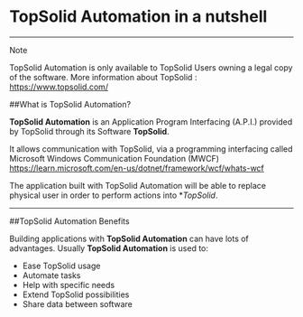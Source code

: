 
# TopSolid Automation in a nutshell

-------------

> [!NOTE]
> TopSolid Automation is only available to TopSolid Users owning a legal copy of the software.
> More information about TopSolid : https://www.topsolid.com/ 

##What is TopSolid Automation?

**TopSolid Automation** is an Application Program Interfacing (A.P.I.) provided by TopSolid through its Software **TopSolid**.

It allows communication with TopSolid, via a programming interfacing called Microsoft Windows Communication Foundation (MWCF) https://learn.microsoft.com/en-us/dotnet/framework/wcf/whats-wcf

The application built with TopSolid Automation will be able to replace physical user in order to perform actions into **TopSolid*.

-------------

##TopSolid Automation Benefits

Building applications with **TopSolid Automation** can have lots of advantages.
Usually **TopSolid Automation** is used to:

+ Ease TopSolid usage
+ Automate tasks
+ Help with specific needs
+ Extend TopSolid possibilities
+ Share data between software